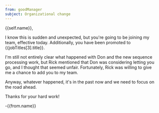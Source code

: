 ```yaml
---
from: goodManager
subject: Organizational change
---
```

{{self.name}},

I know this is sudden and unexpected, but you're going to be joining my team, effective today. Additionally, you have been promoted to {{jobTitles[3].title}}.

I'm still not entirely clear what happened with Don and the new sequence processing work, but Rick mentioned that Don was considering letting you go, and I thought that seemed unfair. Fortunately, Rick was willing to give me a chance to add you to my team.

Anyway, whatever happened, it's in the past now and we need to focus on the road ahead.

Thanks for your hard work!

-{{from.name}}

